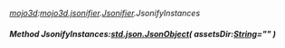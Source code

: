 _[mojo3d](../../modules/mojo3d/mojo3d-module.md):[mojo3d.jsonifier](../../modules/mojo3d/mojo3d-jsonifier.md).[Jsonifier](../../modules/mojo3d/mojo3d-jsonifier-jsonifier.md).JsonifyInstances_
##### Method JsonifyInstances:[std.json.JsonObject](../../modules/std/std-json-jsonobject.md)( assetsDir:[String](../../modules/wonkey/wonkey-types-string.md)="" )
